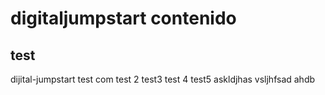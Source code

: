 # digitaljumpstart contenido
## test
dijital-jumpstart
test com
test 2
test3
test 4
test5
askldjhas
vsljhfsad
ahdb
